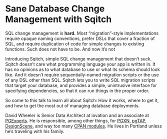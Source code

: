 # Sane Database Change Management with Sqitch

SQL change management is **hard.** Most “migration”-style implementations require opaque naming conventions, prefer DSLs that cover a fraction of SQL, and require duplication of code for simple changes to existing functions. Such does not have to be. And now it’s not

Introducing Sqitch, simple SQL change management that doesn’t suck. Sqitch doesn’t care what programming language your app is written in. It has no opinions as to what database to use or what its schema should look like. And it doesn’t require sequentially-named migration scripts or the use of any DSL other than SQL. Sqitch lets you to write SQL migration scripts that target your database, and provides a simple, unintrusive interface for specifying dependencies, so that it can run things in the proper order.

So come to this talk to learn all about Sqitch: How it works, where to get it, and how to get the most out of managing database deployments.

David Wheeler is Senior Data Architect at iovation and an associate at [PGExperts](http://www.pgexperts.com/). He is responsible, among other things, for [PGXN](http://pgxn.org/), [pgTAP](http://pgtap.org/), [DesignScene](http://www.designsceneapp.com/), and way too many [CPAN modules](https://metacpan.org/author/DWHEELER). He lives in Portland unless he’s traveling with his family.
